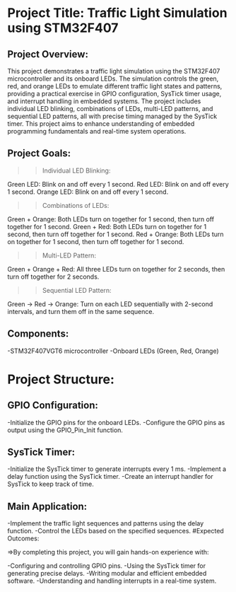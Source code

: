 # Project Title: Traffic Light Simulation using STM32F407
## Project Overview:


 This project demonstrates a traffic light simulation using the STM32F407 microcontroller and its onboard LEDs. The simulation controls the green, red, and orange LEDs to emulate different traffic light states and patterns, providing a practical exercise in GPIO configuration, SysTick timer usage, and interrupt handling in embedded systems. The project includes individual LED blinking, combinations of LEDs, multi-LED patterns, and sequential LED patterns, all with precise timing managed by the SysTick timer. This project aims to enhance understanding of embedded programming fundamentals and real-time system operations.

## Project Goals:

>> Individual LED Blinking:

Green LED: Blink on and off every 1 second.
Red LED: Blink on and off every 1 second.
Orange LED: Blink on and off every 1 second.
>> Combinations of LEDs:

Green + Orange: Both LEDs turn on together for 1 second, then turn off together for 1 second.
Green + Red: Both LEDs turn on together for 1 second, then turn off together for 1 second.
Red + Orange: Both LEDs turn on together for 1 second, then turn off together for 1 second.
>> Multi-LED Pattern:

Green + Orange + Red: All three LEDs turn on together for 2 seconds, then turn off together for 2 seconds.
>> Sequential LED Pattern:

Green → Red → Orange: Turn on each LED sequentially with 2-second intervals, and turn them off in the same sequence.
## Components:

-STM32F407VGT6 microcontroller
-Onboard LEDs (Green, Red, Orange)
# Project Structure:

## GPIO Configuration:

-Initialize the GPIO pins for the onboard LEDs.
-Configure the GPIO pins as output using the GPIO_Pin_Init function.
## SysTick Timer:

-Initialize the SysTick timer to generate interrupts every 1 ms.
-Implement a delay function using the SysTick timer.
-Create an interrupt handler for SysTick to keep track of time.
## Main Application:

-Implement the traffic light sequences and patterns using the delay function.
-Control the LEDs based on the specified sequences.
#Expected Outcomes:

=>By completing this project, you will gain hands-on experience with:

-Configuring and controlling GPIO pins.
-Using the SysTick timer for generating precise delays.
-Writing modular and efficient embedded software.
-Understanding and handling interrupts in a real-time system.
